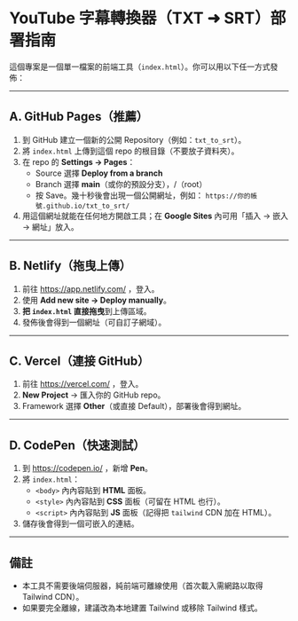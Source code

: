 # YouTube 字幕轉換器（TXT ➜ SRT）部署指南

這個專案是一個單一檔案的前端工具（`index.html`）。你可以用以下任一方式發佈：

---

## A. GitHub Pages（推薦）
1. 到 GitHub 建立一個新的公開 Repository（例如：`txt_to_srt`）。
2. 將 `index.html` 上傳到這個 repo 的根目錄（不要放子資料夾）。
3. 在 repo 的 **Settings → Pages**：
   - Source 選擇 **Deploy from a branch**
   - Branch 選擇 **main**（或你的預設分支），/（root）
   - 按 Save。幾十秒後會出現一個公開網址，例如：
     `https://你的帳號.github.io/txt_to_srt/`
4. 用這個網址就能在任何地方開啟工具；在 **Google Sites** 內可用「插入 → 嵌入 → 網址」放入。

---

## B. Netlify（拖曳上傳）
1. 前往 https://app.netlify.com/ ，登入。
2. 使用 **Add new site → Deploy manually**。
3. **把 `index.html` 直接拖曳**到上傳區域。
4. 發佈後會得到一個網址（可自訂子網域）。

---

## C. Vercel（連接 GitHub）
1. 前往 https://vercel.com/ ，登入。
2. **New Project** → 匯入你的 GitHub repo。
3. Framework 選擇 **Other**（或直接 Default），部署後會得到網址。

---

## D. CodePen（快速測試）
1. 到 https://codepen.io/ ，新增 **Pen**。
2. 將 `index.html`：
   - `<body>` 內內容貼到 **HTML** 面板。
   - `<style>` 內內容貼到 **CSS** 面板（可留在 HTML 也行）。
   - `<script>` 內內容貼到 **JS** 面板（記得把 `tailwind` CDN 加在 HTML）。
3. 儲存後會得到一個可嵌入的連結。

---

## 備註
- 本工具不需要後端伺服器，純前端可離線使用（首次載入需網路以取得 Tailwind CDN）。
- 如果要完全離線，建議改為本地建置 Tailwind 或移除 Tailwind 樣式。
